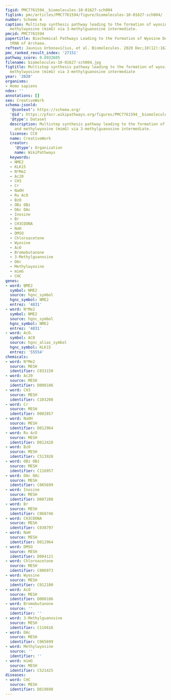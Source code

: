 ```yaml
---
figid: PMC7761594__biomolecules-10-01627-sch004
figlink: pmc/articles/PMC7761594/figure/biomolecules-10-01627-sch004/
number: Scheme 4
caption: Multistep synthesis pathway leading to the formation of wyosine (imG) and
  methylwyosine (mimG) via 3-methylguanosine intermediate.
pmcid: PMC7761594
papertitle: Biochemical Pathways Leading to the Formation of Wyosine Derivatives in
  tRNA of Archaea.
reftext: Jaunius Urbonavičius, et al. Biomolecules. 2020 Dec;10(12):1627.
pmc_ranked_result_index: '27151'
pathway_score: 0.8932605
filename: biomolecules-10-01627-sch004.jpg
figtitle: Multistep synthesis pathway leading to the formation of wyosine (imG) and
  methylwyosine (mimG) via 3-methylguanosine intermediate
year: '2020'
organisms:
- Homo sapiens
ndex: ''
annotations: []
seo: CreativeWork
schema-jsonld:
  '@context': https://schema.org/
  '@id': https://pfocr.wikipathways.org/figures/PMC7761594__biomolecules-10-01627-sch004.html
  '@type': Dataset
  description: Multistep synthesis pathway leading to the formation of wyosine (imG)
    and methylwyosine (mimG) via 3-methylguanosine intermediate.
  license: CC0
  name: CreativeWork
  creator:
    '@type': Organization
    name: WikiPathways
  keywords:
  - NME2
  - KLK15
  - N*Me2
  - Ac20
  - CH3
  - Cr
  - NaOH
  - Ru AcO
  - BzO
  - OBz OBz
  - OAc OAc
  - Inosine
  - Br
  - CH3COONA
  - NaH
  - DMSO
  - Chloroacetone
  - Wyosine
  - AcO
  - Bromobutanone
  - 3-Methylguanosine
  - OAc
  - Methylwyosine
  - mimG
  - CHC
genes:
- word: ŅME2
  symbol: NME2
  source: hgnc_symbol
  hgnc_symbol: NME2
  entrez: '4831'
- word: N*Me2
  symbol: NME2
  source: hgnc_symbol
  hgnc_symbol: NME2
  entrez: '4831'
- word: AcО.
  symbol: ACO
  source: hgnc_alias_symbol
  hgnc_symbol: KLK15
  entrez: '55554'
chemicals:
- word: N*Me2
  source: MESH
  identifier: C033150
- word: Ac20
  source: MESH
  identifier: D000186
- word: CH3
  source: MESH
  identifier: C103208
- word: Cr
  source: MESH
  identifier: D002857
- word: NaOH
  source: MESH
  identifier: D012964
- word: Ru AcO
  source: MESH
  identifier: D012428
- word: BzO
  source: MESH
  identifier: C513928
- word: OBz OBz
  source: MESH
  identifier: C116957
- word: OAc OAc
  source: MESH
  identifier: C065699
- word: Inosine
  source: MESH
  identifier: D007288
- word: Br
  source: MESH
  identifier: C068746
- word: CH3COONA
  source: MESH
  identifier: C038797
- word: NaH
  source: MESH
  identifier: D012964
- word: DMSO
  source: MESH
  identifier: D004121
- word: Chloroacetone
  source: MESH
  identifier: C006973
- word: Wyosine
  source: MESH
  identifier: C012100
- word: AcO
  source: MESH
  identifier: D000186
- word: Bromobutanone
  source: ''
  identifier: ''
- word: 3-Methylguanosine
  source: MESH
  identifier: C116616
- word: OAc
  source: MESH
  identifier: C065699
- word: Methylwyosine
  source: ''
  identifier: ''
- word: mimG
  source: MESH
  identifier: C521425
diseases:
- word: CHC
  source: MESH
  identifier: D019698
---
```


